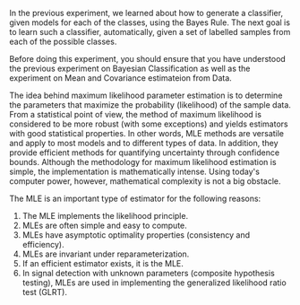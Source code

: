 In the previous experiment, we learned about how to generate a classifier, given models for each of the classes, using the Bayes Rule. The next goal is to learn such a classifier, automatically, given a set of labelled samples from each of the possible classes.  

Before doing this experiment, you should ensure that you have understood the previous experiment on Bayesian Classification as well as the experiment on Mean and Covariance estimateion from Data.  

The idea behind maximum likelihood parameter estimation is to determine the parameters that maximize the probability (likelihood) of the sample data. From a statistical point of view, the method of maximum likelihood is considered to be more robust (with some exceptions) and yields estimators with good statistical properties. In other words, MLE methods are versatile and apply to most models and to different types of data. In addition, they provide efficient methods for quantifying uncertainty through confidence bounds. Although the methodology for maximum likelihood estimation is simple, the implementation is mathematically intense. Using today's computer power, however, mathematical complexity is not a big obstacle.  

The MLE is an important type of estimator for the following reasons:  
 1. The MLE implements the likelihood principle.  
 2. MLEs are often simple and easy to compute.  
 3. MLEs have asymptotic optimality properties (consistency and efficiency).  
 4. MLEs are invariant under reparameterization.  
 5. If an efficient estimator exists, it is the MLE.  
 6. In signal detection with unknown parameters (composite hypothesis testing), MLEs are used in implementing the generalized likelihood ratio test (GLRT).  

